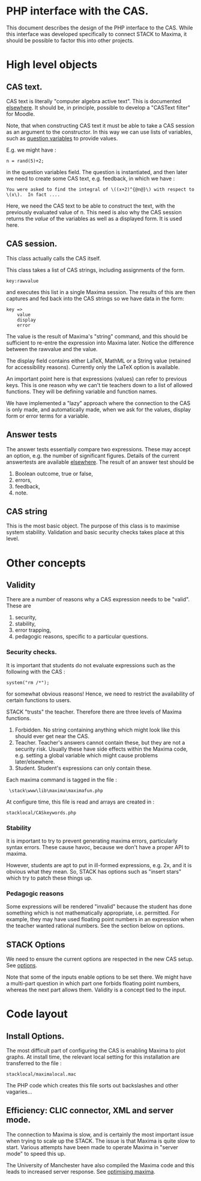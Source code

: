 # PHP interface with the CAS.

This document describes the design of the PHP interface to the
CAS.  While this interface was developed specifically to
connect STACK to Maxima, it should be possible to factor this
into other projects.

# High level objects

## CAS text.

CAS text is literally "computer algebra active text".  This is
documented [elsewhere](../Authoring/CASText.md).  It should be, in
principle, possible to develop a "CASText filter" for Moodle.

Note, that when constructing CAS text it must be able to take a
CAS session as an argument to the constructor.  In this way we
can use lists of variables, such as [question
variables](../Authoring/KeyVals.md) to  provide values.

E.g. we might have :

    n = rand(5)+2;

in the question variables field.  The question is instantiated,  and then later we need to create some CAS text, e.g. feedback, in which we have :

    You were asked to find the integral of \((x+2)^{@n@}\) with respect to \(x\).  In fact ....

Here, we need the CAS text to be able to construct the text, with the previously evaluated value of n.  This need is also why the CAS session returns the *value* of the variables as well as a displayed form.  It is used here.

## CAS session.

This class actually calls the CAS itself.

This class takes a list of CAS strings, including assignments of the form.

    key:rawvalue

and executes this list in a single Maxima session.  The results of this are
then captures and fed back into the CAS strings so we have data in the form:

    key =>
        value
        display
        error

The value is the result of Maxima's "string" command, and this
should be sufficient to re-entre the expression into Maxima
later.  Notice the difference between the rawvalue and the
value.

The display field contains either LaTeX, MathML or a String
value (retained for accessibility reasons).  Currently only the LaTeX option is available.

An important point here is that expressions (values) can refer
to previous keys. This is one reason why we can't tie teachers
down to a list of allowed functions.  They will be defining
variable and function names.

We have implemented a "lazy" approach where the connection to the CAS is only made,
and automatically made, when we ask for the values, display form or error terms for a variable.


## Answer tests

The answer tests essentially compare two expressions.  These may
accept an option, e.g. the number of significant figures.
Details of the current answertests are available
[elsewhere](../Authoring/Answer_tests.md).  The result of an answer test should be

1. Boolean outcome, true or false,
2. errors,
3. feedback,
4. note.


## CAS string

This is the most basic object.  The purpose of this class is to maximise system stability.  Validation and basic security checks takes place at this level.

# Other concepts

## Validity

There are a number of reasons why a CAS expression needs to be
"valid".   These are

1. security,
2. stability,
3. error trapping,
4. pedagogic reasons, specific to a particular questions.

### Security checks.

It is important that students do not evaluate expressions such as the following with the CAS :

    system("rm /*");

for somewhat obvious reasons!  Hence, we need to restrict the availability of certain functions to users.

STACK "trusts" the teacher.  Therefore there are three levels
of Maxima functions.

1. Forbidden.  No string containing anything which might look like this should ever get near the CAS.
2. Teacher.  Teacher's answers cannot contain these, but they are not a security risk.  Usually these have side effects within the Maxima code, e.g. setting a global variable which might cause problems later/elsewhere.
3. Student.  Student's expressions can only contain these.

Each maxima command is tagged in the file :

     \stack\www\lib\maxima\maximafun.php

At configure time, this file is read and arrays are created in :

    stacklocal/CASkeywords.php

### Stability

It is important to try to prevent generating maxima errors,
particularly syntax errors.  These cause havoc, because we
don't have a proper API to maxima.

However, students are apt to put in ill-formed expressions,
e.g. 2x, and it is obvious what they mean.  So, STACK has
options such as "insert stars" which try to patch these things
up.

### Pedagogic reasons

Some expressions will be rendered "invalid" because the student
has done something which is not mathematically appropriate,
i.e. permitted.  For example, they may have used floating point
numbers in an expression when the teacher wanted rational
numbers.    See the section below on options.

## STACK Options

We need to ensure the current options are respected in the new CAS setup.  See [options](../Authoring/Options.md).

Note that some of the inputs enable options to be set there.  We might have a multi-part question in which part one forbids floating point numbers, whereas the next part allows them.  Validity is a concept tied to the input.

# Code layout

## Install Options.

The most difficult part of configuring the CAS is enabling
Maxima to plot graphs.   At install time, the relevant local
setting for this installation are transferred to the file :

    stacklocal/maximalocal.mac

The PHP code which creates this file sorts out backslashes and
other vagaries...

## Efficiency:  CLIC connector, XML and server mode.

The connection to Maxima is slow, and is certainly the most
important issue when trying to scale up the STACK.  The issue
is that Maxima is quite slow to start.  Various attempts have
been made to operate Maxima in "server mode" to speed this up.

The University of Manchester have also compiled the Maxima code
and this leads to increased server response.  See [optimising
maxima](../CAS/Optimising_Maxima.md).


